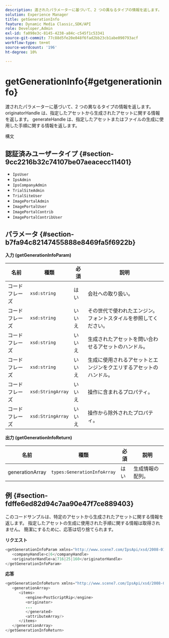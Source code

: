 ```yaml
---
description: 渡されたパラメーターに基づいて、2 つの異なるタイプの情報を返します。 originatorHandle は、指定したアセットから生成されたアセットに関する情報を返します。 generateHandle は、指定したアセットまたはファイルの生成に使用した手順に関する情報を返します。
solution: Experience Manager
title: getGenerationInfo
feature: Dynamic Media Classic,SDK/API
role: Developer,Admin
exl-id: fa098e3c-8145-4238-a84c-c545f1c53341
source-git-commit: 77c88d5fe20e048f6fad2bb23cb1abe090793acf
workflow-type: tm+mt
source-wordcount: '196'
ht-degree: 10%

---
```


# getGenerationInfo{#getgenerationinfo}

渡されたパラメーターに基づいて、2 つの異なるタイプの情報を返します。 originatorHandle は、指定したアセットから生成されたアセットに関する情報を返します。 generateHandle は、指定したアセットまたはファイルの生成に使用した手順に関する情報を返します。

構文

## 認証済みユーザータイプ {#section-9cc2216b32c74107be07aeacecc11401}

* `IpsUser`
* `IpsAdmin`
* `IpsCompanyAdmin`
* `TrialSiteAdmin`
* `TrialSiteUser`
* `ImagePortalAdmin`
* `ImagePortalUser`
* `ImagePortalContrib`
* `ImagePortalContribUser`

## パラメータ {#section-b7fa94c82147455888e8469fa5f6922b}

**入力 (getGenerationInfoParam)**

| 名前 | 種類 | 必須 | 説明 |
|---|---|---|---|
| コードフレーズ | `xsd:string` | はい | 会社への取り扱い。 |
| コードフレーズ | `xsd:string` | いいえ | その世代で使われたエンジン。 フォントスタイルを参照してください。 |
| コードフレーズ | `xsd:string` | いいえ | 生成されたアセットを問い合わせるアセットのハンドル。 |
| コードフレーズ | `xsd:string` | いいえ | 生成に使用されるアセットとエンジンをクエリするアセットのハンドル。 |
| コードフレーズ | `xsd:StringArray` | いいえ | 操作に含まれるプロパティ。 |
| コードフレーズ | `xsd:StringArray` | いいえ | 操作から除外されたプロパティ。 |

**出力 (getGenerationInfoReturn)**

| 名前 | 種類 | 必須 | 説明 |
|---|---|---|---|
| generationArray | `types:GenerationInfoArray` | はい | 生成情報の配列。 |

## 例 {#section-fdffe6ed82d94c7aa90e47f7ce889403}

このコードサンプルは、特定のアセットから生成されたアセットに関する情報を返します。 指定したアセットの生成に使用された手順に関する情報は取得されません。 簡潔にするために、応答は切り捨てられます。

**リクエスト**

```java
<getGenerationInfoParam xmlns="http://www.scene7.com/IpsApi/xsd/2008-01-15">
   <companyHandle>c|6</companyHandle>
   <originatorHandle>a|716|25|160</originatorHandle>
</getGenerationInfoParam>
```

**応答**

```java
<getGenerationInfoReturn xmlns="http://www.scene7.com/IpsApi/xsd/2008-01-15">
   <generationArray>
      <items>
         <engine>PostScriptRip</engine>
         <originator>
         ...
         </generated>
         <attributeArray/>
      </items>
   </generationArray>
</getGenerationInfoReturn>
```
